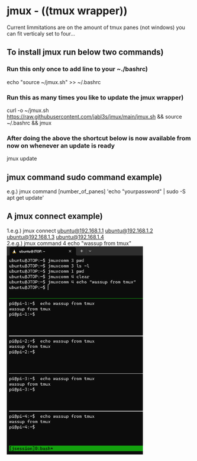 # jmux - ((tmux wrapper)) 
Current limmitations are on the amount of tmux panes (not windows) you can fit verticaly set to four...  

## To install jmux run below two commands)
### Run this only once to add line to your ~./bashrc) 
echo "source ~/jmux.sh" >> ~/.bashrc
### Run this as many times you like to update the jmux wrapper)
curl -o ~/jmux.sh https://raw.githubusercontent.com/jabl3s/jmux/main/jmux.sh && source ~/.bashrc && jmux  
### After doing the above the shortcut below is now available from now on whenever an update is ready
jmux update
## jmux command sudo command example)
e.g.) jmux command [number_of_panes] 'echo "yourpassword" | sudo -S apt get update'
## A jmux connect example)
1.e.g.) jmux connect ubuntu@192.168.1.1 ubuntu@192.168.1.2 ubuntu@192.168.1.3 ubuntu@192.168.1.4  
2.e.g.) jmux command 4 echo "wassup from tmux"    
![Alt text](/assets/images/image-1.png)  
  





